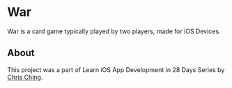 # War

War is a card game typically played by two players, made for iOS Devices.

## About

This project was a part of Learn iOS App Development in 28 Days Series by [Chris Ching](https://codewithchris.com/ios-app-development/).
